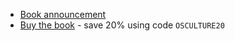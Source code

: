 - [Book announcement](https://www.linkedin.com/pulse/announcing-my-latest-book-fostering-open-source-culture-arun-gupta-cstpc/)
- [Buy the book](https://link.springer.com/book/10.1007/979-8-8688-0977-4) - save 20% using code `OSCULTURE20`